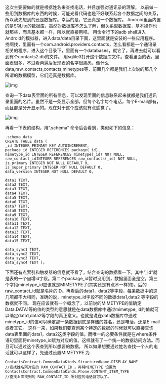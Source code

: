 这次主要要做的就是根据姓名来查找电话，并且加强对通讯录的理解。
以前做一些用到数据库的东西的时候，可能光看代码也是不好联系起各个数据之间的关系，所以我先想到的还是数据库。幸运的是，它还真是一个数据库。
Android里面内置的是SQLite的数据库，虽然对数据库不怎么了解，但关系型数据库，基本操作也就那些，而且基本都一样，所以就直接用呗。
用命令行下的adb shell进入Android的模拟器，进入data/data目录下面，这里面就是安装的一些应用程序。找啊找，里面有一个com.android.providers.contacts，怎么看都是一个通讯录相关的程序，进入这个目录下，里面有一个databases，就它了，再进去就可以看到有个contacts2.db的文件。
用sqlite3打开这个数据库文件。查看里面的表。里面表很多，不过看两遍后发现表的名字很熟悉，像什么data,raw_contacts,contacts,minetypes等，前面几个都是我们上次说的那几个所谓的数据模型，它们还真是数据库。

![img](http://emanual.github.io/md-android/img/device_contact/02_contact.jpg) 

查询一下data表里面的所有信息，可以发现里面的信息联系起来就都是我们通讯录里面的名片。虽然不是一条显示全部，但每个名字每个电话，每个E-mail都有，而且都是分开显示的。现在对于这个应该就有点感觉了。

![img](http://emanual.github.io/md-android/img/device_contact/02_contact2.jpg) 

再看一下表的结构，用”.schema” 命令后会看到，类似如下的信息：
```  
.schema data
CREATE TABLE data (
_id INTEGER PRIMARY KEY AUTOINCREMENT,
package_id INTEGER REFERENCES package(_id),
mimetype_id INTEGER REFERENCES mimetype(_id) NOT NULL,
raw_contact_idINTEGER REFERENCES raw_contacts(_id) NOT NULL,
is_primary INTEGER NOT NULL DEFAULT 0,
is_super_primary INTEGER NOT NULL DEFAULT 0,
data_version INTEGER NOT NULL DEFAULT 0,

data1 TEXT,
data2 TEXT,
data3 TEXT,
data4 TEXT,
data5 TEXT,
data6 TEXT,
data7 TEXT,
data8 TEXT,
data9 TEXT,
data10 TEXT,
data11 TEXT,
data12 TEXT,
data13 TEXT,
data14 TEXT,
data15 TEXT,

data_sync1 TEXT,
data_sync2 TEXT,
data_sync3 TEXT,
data_sync4 TEXT );
```
下面还有点索引和触发器的信息就不看了，结合查询的数据看一下。其中“_id”就是表的一个自增id字段。第二个package_id暂时没用到，数据里面全是空。第三个字段minetype_id应该就是MIMETYPE了(其实还是有点不一样的)。后的raw_contact_id就是名片的ID。再看后的data1，data2等字段，每条数据中的这几项都不大相同，准确的说，minetype_id字段不同的数据data1,data2 等字段的数据就不同。
现在应该就有一个概念了，以前说的MIMETYPE的值确定Data.DATA1等的值的类型的意思就是在data数据库中通过mimetype_id的值就可以确定data1,data2等字段的真正意义。也就是说在data数据库中通过minetype_id的值可以确定那一条数据到底是存储的姓名，还是电话，还是E-mail或者其它。
这样一来，如果我们要查询某个特定的数据的时候就可以直接查询data表里面的data1，data2这类字段的值，而唯一的必要条件就是在where条件语句里面将minetype_id赋为对应的值。这样就有了一个统一的数据访问方法。而且可以通过这个表查到所以想要的数据。
所以如果想要通过姓名查找一个人的电话就可以这样了，先通过设置MIMETYPE 为
```  
ContactsContract.CommonDataKinds.StructuredName.DISPLAY_NAME 
//查找姓名所对应的 RAW_CONTACT_ID 。再将MIMETYPE 设置为
ContactsContract.CommonDataKinds.Phone.CONTENT_ITEM_TYPE
//查找上面找到的 RAW_CONTACT_ID 所对应的电话就可以了。
```